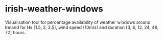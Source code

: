 # irish-weather-windows
Visualisation tool for percentage availability of weather windows around Ireland for Hs [1.5, 2, 2.5], wind speed (10m/s) and duration [3, 6, 12, 24, 48, 72] hours.
